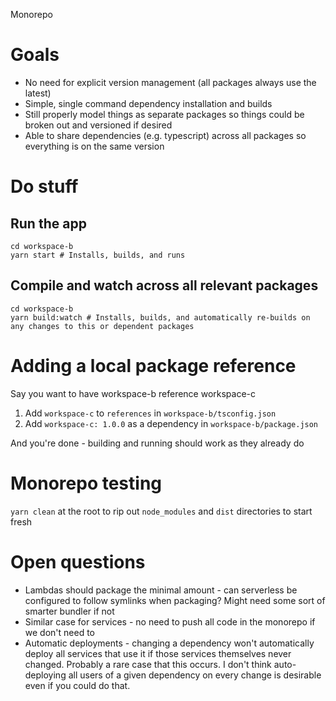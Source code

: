 Monorepo

# Goals

- No need for explicit version management (all packages always use the latest)
- Simple, single command dependency installation and builds
- Still properly model things as separate packages so things could be broken out and versioned if desired
- Able to share dependencies (e.g. typescript) across all packages so everything is on the same version

# Do stuff

## Run the app

```
cd workspace-b
yarn start # Installs, builds, and runs
```

## Compile and watch across all relevant packages

```
cd workspace-b
yarn build:watch # Installs, builds, and automatically re-builds on any changes to this or dependent packages
```

# Adding a local package reference

Say you want to have workspace-b reference workspace-c

1. Add `workspace-c` to `references` in `workspace-b/tsconfig.json`
1. Add `workspace-c: 1.0.0` as a dependency in `workspace-b/package.json`

And you're done - building and running should work as they already do

# Monorepo testing

`yarn clean` at the root to rip out `node_modules` and `dist` directories to start fresh

# Open questions

- Lambdas should package the minimal amount - can serverless be configured to follow symlinks when packaging? Might need
  some sort of smarter bundler if not
- Similar case for services - no need to push all code in the monorepo if we don't need to
- Automatic deployments - changing a dependency won't automatically deploy all services that use it if those services
  themselves never changed. Probably a rare case that this occurs. I don't think auto-deploying all users of a given
  dependency on every change is desirable even if you could do that.
